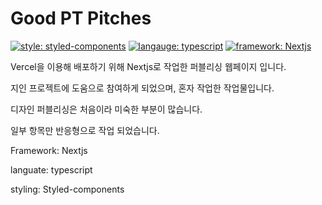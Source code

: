 # Good PT Pitches

[![style: styled-components](https://img.shields.io/badge/style-%F0%9F%92%85%20styled--components-orange.svg?colorB=daa357&colorA=db748e)](https://github.com/styled-components/styled-components)
[![langauge: typescript](https://img.shields.io/badge/language-typescript-blue)](https://github.com/microsoft/TypeScript)
[![framework: Nextjs](https://img.shields.io/badge/framework-nextjs-blue)](https://github.com/vercel/next.js)

Vercel을 이용해 배포하기 위해 Nextjs로 작업한 퍼블리싱 웹페이지 입니다.

지인 프로젝트에 도움으로 참여하게 되었으며, 혼자 작업한 작업물입니다.

디자인 퍼블리싱은 처음이라 미숙한 부분이 많습니다.

일부 항목만 반응형으로 작업 되었습니다.

Framework: Nextjs

languate: typescript

styling: Styled-components
